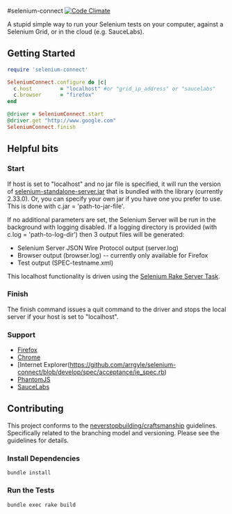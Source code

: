 #selenium-connect [![Code Climate](https://codeclimate.com/github/arrgyle/selenium-connect.png)](https://codeclimate.com/github/arrgyle/selenium-connect)

A stupid simple way to run your Selenium tests on your computer, against a Selenium Grid, or in the cloud (e.g. SauceLabs).

## Getting Started
```ruby
require 'selenium-connect'

SeleniumConnect.configure do |c|
  c.host         = "localhost" #or "grid_ip_address" or "saucelabs"
  c.browser      = "firefox"
end

@driver = SeleniumConnect.start
@driver.get "http://www.google.com"
SeleniumConnect.finish
```

## Helpful bits

### Start
If host is set to "localhost" and no jar file is specified, it will run the version of [selenium-standalone-server.jar](https://code.google.com/p/selenium/downloads/list) that is bundled with the library (currently 2.33.0). Or, you can specify your own jar if you have one you prefer to use. This is done with c.jar = 'path-to-jar-file'.  

If no additional parameters are set, the Selenium Server will be run in the background with logging disabled. If a logging directory is provided (with c.log = 'path-to-log-dir') then 3 output files will be generated:  
+ Selenium Server JSON Wire Protocol output (server.log)  
+ Browser output (browser.log) -- currently only available for Firefox  
+ Test output (SPEC-testname.xml)  

This localhost functionality is driven using the [Selenium Rake Server Task](http://selenium.googlecode.com/svn/trunk/docs/api/rb/Selenium/Rake/ServerTask.html).  

### Finish
The finish command issues a quit command to the driver and stops the local server if your host is set to "localhost".

### Support
- [Firefox](https://github.com/arrgyle/selenium-connect/blob/develop/spec/acceptance/firefox_spec.rb)  
- [Chrome](https://github.com/arrgyle/selenium-connect/blob/develop/spec/acceptance/chrome_spec.rb)  
- [Internet Explorer(https://github.com/arrgyle/selenium-connect/blob/develop/spec/acceptance/ie_spec.rb)  
- [PhantomJS](https://github.com/arrgyle/selenium-connect/blob/develop/spec/acceptance/headless_spec.rb)  
- [SauceLabs](https://github.com/arrgyle/selenium-connect/blob/develop/spec/acceptance/sauce_spec.rb)  

## Contributing

This project conforms to the [neverstopbuilding/craftsmanship](https://github.com/neverstopbuilding/craftsmanship) guidelines. Specifically related to the branching model and versioning. Please see the guidelines for details.

### Install Dependencies

    bundle install

### Run the Tests

    bundle exec rake build
